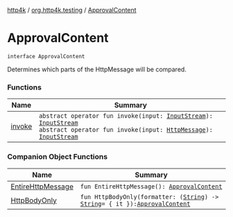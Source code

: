 [http4k](../../index.md) / [org.http4k.testing](../index.md) / [ApprovalContent](./index.md)

# ApprovalContent

`interface ApprovalContent`

Determines which parts of the HttpMessage will be compared.

### Functions

| Name | Summary |
|---|---|
| [invoke](invoke.md) | `abstract operator fun invoke(input: `[`InputStream`](https://docs.oracle.com/javase/9/docs/api/java/io/InputStream.html)`): `[`InputStream`](https://docs.oracle.com/javase/9/docs/api/java/io/InputStream.html)<br>`abstract operator fun invoke(input: `[`HttpMessage`](../../org.http4k.core/-http-message/index.md)`): `[`InputStream`](https://docs.oracle.com/javase/9/docs/api/java/io/InputStream.html) |

### Companion Object Functions

| Name | Summary |
|---|---|
| [EntireHttpMessage](-entire-http-message.md) | `fun EntireHttpMessage(): `[`ApprovalContent`](./index.md) |
| [HttpBodyOnly](-http-body-only.md) | `fun HttpBodyOnly(formatter: (`[`String`](https://kotlinlang.org/api/latest/jvm/stdlib/kotlin/-string/index.html)`) -> `[`String`](https://kotlinlang.org/api/latest/jvm/stdlib/kotlin/-string/index.html)` = { it }): `[`ApprovalContent`](./index.md) |
